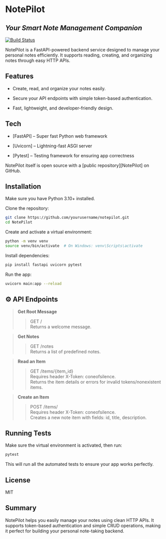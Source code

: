 # NotePilot
## _Your Smart Note Management Companion_


[![Build Status](https://travis-ci.org/joemccann/dillinger.svg?branch=master)](https://github.com/pavitra-04/NotePilot)

NotePilot is a FastAPI-powered backend service designed to manage your personal notes efficiently.
It supports reading, creating, and organizing notes through easy HTTP APIs.

## Features
- Create, read, and organize your notes easily.

- Secure your API endpoints with simple token-based authentication.

- Fast, lightweight, and developer-friendly design.


## Tech
- [FastAPI] – Super fast Python web framework

- [Uvicorn] – Lightning-fast ASGI server

- [Pytest] – Testing framework for ensuring app correctness

NotePilot itself is open source with a [public repository][NotePilot]
 on GitHub.

## Installation
Make sure you have Python 3.10+ installed.

Clone the repository:

```sh
git clone https://github.com/yourusername/notepilot.git
cd NotePilot
```

Create and activate a virtual environment:

```sh
python -m venv venv
source venv/bin/activate  # On Windows: venv\Scripts\activate
```
Install dependencies:
```sh
pip install fastapi uvicorn pytest
```
Run the app:
```sh
uvicorn main:app --reload
```
## ⚙️ API Endpoints
> **Get Root Message**
>> GET / \
>> Returns a welcome message.

> **Get Notes**
>> GET /notes \
Returns a list of predefined notes.

> **Read an Item**
>> GET /items/{item_id} \
Requires header X-Token: coneofsilence. \
Returns the item details or errors for invalid tokens/nonexistent items.

> **Create an Item**
>> POST /items/ \
>>Requires header X-Token: coneofsilence. \
Creates a new note item with fields: id, title, description.

## Running Tests

Make sure the virtual environment is activated, then run:
```sh
pytest
```
This will run all the automated tests to ensure your app works perfectly.





## License

MIT

## Summary

NotePilot helps you easily manage your notes using clean HTTP APIs.
It supports token-based authentication and simple CRUD operations, making it perfect for building your personal note-taking backend.



[//]: # (These are reference links used in the body of this note and get stripped out when the markdown processor does its job. There is no need to format nicely because it shouldn't be seen. Thanks SO - http://stackoverflow.com/questions/4823468/store-comments-in-markdown-syntax)

   [dill]: <https://github.com/joemccann/dillinger>
   [git-repo-url]: <https://github.com/joemccann/dillinger.git>
   [john gruber]: <http://daringfireball.net>
   [df1]: <http://daringfireball.net/projects/markdown/>
   [markdown-it]: <https://github.com/markdown-it/markdown-it>
   [Ace Editor]: <http://ace.ajax.org>
   [node.js]: <http://nodejs.org>
   [Twitter Bootstrap]: <http://twitter.github.com/bootstrap/>
   [jQuery]: <http://jquery.com>
   [@tjholowaychuk]: <http://twitter.com/tjholowaychuk>
   [express]: <http://expressjs.com>
   [AngularJS]: <http://angularjs.org>
   [Gulp]: <http://gulpjs.com>

   [PlDb]: <https://github.com/joemccann/dillinger/tree/master/plugins/dropbox/README.md>
   [PlGh]: <https://github.com/joemccann/dillinger/tree/master/plugins/github/README.md>
   [PlGd]: <https://github.com/joemccann/dillinger/tree/master/plugins/googledrive/README.md>
   [PlOd]: <https://github.com/joemccann/dillinger/tree/master/plugins/onedrive/README.md>
   [PlMe]: <https://github.com/joemccann/dillinger/tree/master/plugins/medium/README.md>
   [PlGa]: <https://github.com/RahulHP/dillinger/blob/master/plugins/googleanalytics/README.md>

